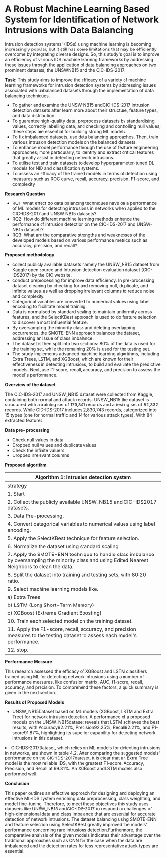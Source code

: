# <b>A Robust Machine Learning Based System for Identification of Network Intrusions with Data Balancing</b> <div align="center">

Intrusion detection systems' (IDSs) using machine learning is becoming increasingly popular, but it still has some limitations that may be efficiently overcome by 
integrating diverse designs. So, this study's goal is to improve an 
efficiency of various IDS machine learning frameworks by addressing these issues through 
the application of data balancing approaches on two prominent datasets, the UNSWNB15 and 
the CIC-IDS-2017.


<b>Task</b>: This study aims to improve the efficacy of a variety of machine learning frameworks for 
intrusion detection systems by addressing issues associated with unbalanced datasets 
through the implementation of data balancing techniques.
<ul>
<li>To gather and examine the UNSW-NB15 andCIC-IDS-2017 intrusion detection datasets after learn more about their structure, feature types, and data distribution.</li>
<li>To guarantee high-quality data, preprocess datasets by standardising values, correctly labelling data, and checking and controlling null values; these steps are essential for building strong ML models.</li>
<li>To fix imbalanced datasets, use data balancing approaches. Then, train various intrusion detection models on the balanced datasets.</li>
<li>To enhance model performance through the use of feature engineering approaches; more particularly, to identify and extract critical features that greatly assist in detecting network intrusions.</li>
<li>To utilise test and train datasets to develop hyperparameter-tuned DL models for NID and classification systems.</li>
<li>To assess an efficacy of the trained models in terms of detection using measures such as ROC curve, recall, accuracy, precision, F1-score, and complexity</li></ul>


<b>Research Question</b>
<ul>
<li>RQ1: What effect do data balancing techniques have on a performance of ML models 
for detecting intrusions in networks when applied to the CIC-IDS-2017 and UNSW
NB15 datasets? </li>
<li>RQ2: How do different machine learning methods enhance the performance of 
intrusion detection on the CIC-IDS-2017 and UNSW-NB15 datasets? </li>
<li>RQ3: What are the comparative strengths and weaknesses of the developed models 
based on various performance metrics such as accuracy, precision, and recall? </li></ul>

<b>Proposed methodology</b>
<ul>
<li>collect publicly available datasets namely the UNSW_NB15 dataset from Kaggle open source and Intrusion detection evaluation dataset (CIC-IDS2017) by the CIC website.</li><li>conduct preprocessing for improve data efficiency. In pre-processing dataset cleaning by checking for and removing null, duplicate, and infinite values, as well as dropping irrelevant columns to reduce noise and complexity. </li><li>Categorical variables are converted to numerical values using label encoding to facilitate model training.</li><li> Data is normalised by standard scaling to maintain uniformity across features, and the SelectKBest approach is used to do feature selection to discover a most influential feature. </li><li>By oversampling the minority class and deleting overlapping occurrences, the SMOTE-ENN approach balances the dataset, addressing an issue of class imbalance. </li><li>The dataset is then split into two sections: 80% of the data is used for the training set, while the remaining 20% is used for the testing set.</li> <li>The study implements advanced machine learning algorithms, including Extra Trees, LSTM, and XGBoost, which are known for their effectiveness in detecting intrusions, to build and evaluate the predictive models. Next, use f1-score, recall, accuracy, and precision to assess the model's performance.</li></ul>

<b>Overview of the dataset</b> 

The CIC-IDS-2017 and UNSW_NB15 dataset were collected from Kaggle, containing both 
normal and attack records. UNSW_NB15 the dataset is structured with a training set of 
175,341 records and a testing set of 82,332 records. While CIC-IDS-2017 includes 2,830,743 
records, categorized into 15 types (one for normal traffic and 14 for various attack types). With 
84 extracted features.

<b>Data pre- processing</b>
<ul><li>Check null values in data</li>
<li>Dropped null values and duplicate values</li>
<li>Check the infinite valuers</li>
<li>Dropped irrelevant columns</li></ul>

<b>Proposed algorithm</b>

|Algorithm 1: Intrusion detection system                                                                         |
|----------------------------------------------------------------------------------------------------------------|
|strategy                                                                                                        |
|1.	Start                                                                                                        |
|2.	 Collect the publicly available UNSW_NB15 and CIC-IDS2017 datasets.                                          |
|3.	Data Pre-processing.                                                                                         |
|4.	Convert categorical variables to numerical values using label encoding.                                      |
|5.	Apply the SelectKBest technique for feature selection.                                                       |
|6.	Normalize the dataset using standard scaling                                                                 |
|7.	Apply the SMOTE-ENN technique to handle class imbalance by oversampling the minority class and using Edited Nearest Neighbors to clean the data.                                                                             |
|8.	Split the dataset into training and testing sets, with 80:20 ratio.                                          |
|9.	 Select machine learning models like.                                                                        |
|a)	Extra Trees                            |
|b)	LSTM (Long Short-Term Memory)          |
|c)	XGBoost (Extreme Gradient Boosting)    |
|10.	Train each selected model on the training dataset.                                                         |
|11.	Apply the F1-score, recall, accuracy, and precision measures to the testing dataset to assess each model's performance.                                                                                                     |
|12.	stop.                                                                                                      |

<b>Performance Measure</b>

This research assessed the efficacy of XGBoost and LSTM classifiers trained using ML for detecting network intrusions using a number of performance measures, like confusion matrix, AUC, f1-score, recall, accuracy, and precision. To comprehend these factors, a quick summary is given in the next section.

<b>Results of Proposed Models </b>

<ul><li>UNSW_NB15Dataset based on ML models (XGBoost, LSTM and Extra Tree) for network intrusion detection. A performance of a proposed models on the UNSW_NB15dataset reveals that LSTM achieves the best results, with Accuracy92.21%, Precision92.25%, Recall92.21%, and F1-score91.87%, highlighting its superior capability for detecting network intrusions in this dataset.</li></ul>
<li>CIC-IDS-2017Dataset, which relies on ML models for detecting intrusions in networks, are shown in table 4.2. After comparing the suggested models' performance on the CIC-IDS-2017dataset, it is clear that an Extra Tree model is the most reliable IDS, with the greatest F1-score, Accuracy, Precision, and Recall at 99.31%. An XGBoost andLSTM models also performed well.</li>

<b>Conclusion</b>

This paper outlines an effective approach for designing and deploying an effective ML-IDS system enriching data preprocessing, class weighting, and model fine-tuning. Therefore, to meet these objectives this study uses datasets like UNSW_NB15 andCIC-IDS-2017 to respond to challenges of high-dimensional data and class imbalance that are essential for accurate detection of network intrusions. The dataset balancing using SMOTE-ENN and feature selection using SelectKBest greatly improved the models’ performance concerning rare intrusions detection.Furthermore, the comparative analysis of the given models indicates their advantage over the traditional approaches such as CNN for the case when the data are imbalanced and the detection rates for less representative attack types are essential. 
